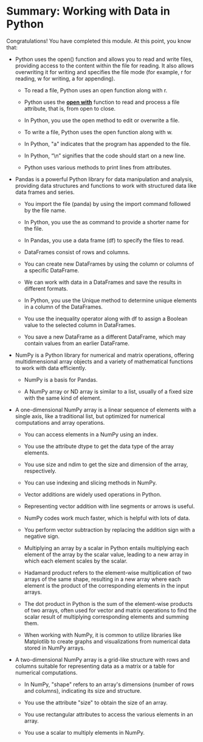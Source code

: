 # Summary: Working with Data in Python

Congratulations! You have completed this module. At this point, you know that: 

- Python uses the open() function and allows you to read and write files, providing access to the content within the file for reading. It also allows overwriting it for writing and specifies the file mode (for example, r for reading, w for writing, a for appending).

  - To read a file, Python uses an open function along with r.

  - Python uses the <ins>**open with**</ins> function to read and process a file attribute, that is, from open to close.

  - In Python, you use the open method to edit or overwrite a file.

  - To write a file, Python uses the open function along with w.

  - In Python, "a" indicates that the program has appended to the file.

  - In Python, “\n” signifies that the code should start on a new line. 

  - Python uses various methods to print lines from attributes.


- Pandas is a powerful Python library for data manipulation and analysis, providing data structures and functions to work with structured data like data frames and series.

  - You import the file (panda) by using the import command followed by the file name. 

  - In Python, you use the as command to provide a shorter name for the file.  

  - In Pandas, you use a data frame (df) to specify the files to read.

  - DataFrames consist of rows and columns.  

  - You can create new DataFrames by using the column or columns of a specific DataFrame.  

  - We can work with data in a DataFrames and save the results in different formats.

  - In Python, you use the Unique method to determine unique elements in a column of the DataFrames.

  - You use the inequality operator along with df to assign a Boolean value to the selected column in DataFrames. 

  - You save a new DataFrame as a different DataFrame, which may contain values from an earlier DataFrame.
    

- NumPy is a Python library for numerical and matrix operations, offering multidimensional array objects and a variety of mathematical functions to work with data efficiently.

  - NumPy is a basis for Pandas.

  - A NumPy array or ND array is similar to a list, usually of a fixed size with the same kind of element.


- A one-dimensional NumPy array is a linear sequence of elements with a single axis, like a traditional list, but optimized for numerical computations and array operations.

  - You can access elements in a NumPy using an index. 

  - You use the attribute dtype to get the data type of the array elements. 

  - You use size and ndim to get the size and dimension of the array, respectively. 

  - You can use indexing and slicing methods in NumPy. 

  - Vector additions are widely used operations in Python. 

  - Representing vector addition with line segments or arrows is useful.

  - NumPy codes work much faster, which is helpful with lots of data.

  - You perform vector subtraction by replacing the addition sign with a negative sign. 

  - Multiplying an array by a scalar in Python entails multiplying each element of the array by the scalar value, leading to a new array in which each element scales by the scalar.

  - Hadamard product refers to the element-wise multiplication of two arrays of the same shape, resulting in a new array where each element is the product of the corresponding elements in the input arrays.

  - The dot product in Python is the sum of the element-wise products of two arrays, often used for vector and matrix operations to find the scalar result of multiplying corresponding elements and summing them.

  - When working with NumPy, it is common to utilize libraries like Matplotlib to create graphs and visualizations from numerical data stored in NumPy arrays.


- A two-dimensional NumPy array is a grid-like structure with rows and columns suitable for representing data as a matrix or a table for numerical computations.

  - In NumPy, "shape" refers to an array's dimensions (number of rows and columns), indicating its size and structure.

  - You use the attribute "size" to obtain the size of an array. 

  - You use rectangular attributes to access the various elements in an array.

  - You use a scalar to multiply elements in NumPy.
